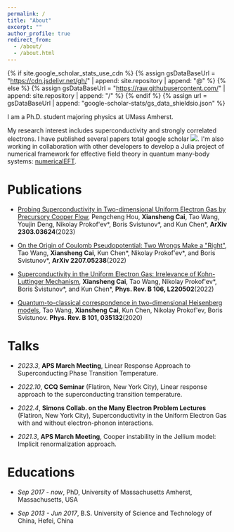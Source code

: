 ```yaml
---
permalink: /
title: "About"
excerpt: ""
author_profile: true
redirect_from: 
  - /about/
  - /about.html
---
```


{% if site.google_scholar_stats_use_cdn %}
{% assign gsDataBaseUrl = "https://cdn.jsdelivr.net/gh/" | append: site.repository | append: "@" %}
{% else %}
{% assign gsDataBaseUrl = "https://raw.githubusercontent.com/" | append: site.repository | append: "/" %}
{% endif %}
{% assign url = gsDataBaseUrl | append: "google-scholar-stats/gs_data_shieldsio.json" %}

<span class='anchor' id='about-me'></span>
I am a Ph.D. student majoring physics at UMass Amherst.

My research interest includes superconductivity and strongly correlated electrons. I have published several papers total google scholar <a href='https://scholar.google.com/citations?user=BTVksHYAAAAJ'><img src="https://img.shields.io/endpoint?url={{ url | url_encode }}&logo=Google%20Scholar&labelColor=f6f6f6&color=9cf&style=flat&label=citations"></a>.
I'm also working in collaboration with other developers to develop a Julia project of numerical framework for effective field theory in quantum many-body systems:
<a href="https://github.com/numericalEFT">numericalEFT</a>.

# Publications 
<span class='anchor' id='-publications'></span>

- [Probing Superconductivity in Two-dimensional Uniform Electron Gas by Precursory Cooper Flow](https://arxiv.org/abs/2303.03624), Pengcheng Hou, **Xiansheng Cai**, Tao Wang, Youjin Deng, Nikolay Prokof'ev\*, Boris Svistunov\*, and Kun Chen\*, **ArXiv 2303.03624**(2023) <strong><span class='show_paper_citations' data='BTVksHYAAAAJ:_FxGoFyzp5QC'></span></strong>

- [On the Origin of Coulomb Pseudopotential: Two Wrongs Make a "Right"](https://arxiv.org/abs/2207.05238), Tao Wang, **Xiansheng Cai**, Kun Chen\*, Nikolay Prokof'ev\*, and Boris Svistunov\*,  **ArXiv 2207.05238**(2022) <strong><span class='show_paper_citations' data='BTVksHYAAAAJ:eQOLeE2rZwMC'></span></strong>

- [Superconductivity in the Uniform Electron Gas: Irrelevance of Kohn-Luttinger Mechanism](https://arxiv.org/abs/2202.01320), **Xiansheng Cai**, Tao Wang, Nikolay Prokof'ev\*,  Boris Svistunov\*, and Kun Chen\*, **Phys. Rev. B 106, L220502**(2022)<strong><span class='show_paper_citations' data='BTVksHYAAAAJ:YsMSGLbcyi4C'></span></strong>

- [Quantum-to-classical correspondence in two-dimensional Heisenberg models](https://journals.aps.org/prb/abstract/10.1103/PhysRevB.101.035132), Tao Wang, **Xiansheng Cai**, Kun Chen, Nikolay Prokof'ev, Boris Svistunov. **Phys. Rev. B 101, 035132**(2020)<strong><span class='show_paper_citations' data='BTVksHYAAAAJ:zYLM7Y9cAGgC'></span></strong>

# Talks
<span class='anchor' id='-invited-talks'></span>

- *2023.3*, **APS March Meeting**, Linear Response Approach to Superconducting Phase Transition Temperature.

- *2022.10*, **CCQ Seminar** (Flatiron, New York City), Linear response approach to the superconducting transition temperature.

- *2022.4*, **Simons Collab. on the Many Electron Problem Lectures** (Flatiron, New York City), Superconductivity in the Uniform Electron Gas with and without electron-phonon interactions.

- *2021.3*, **APS March Meeting**, Cooper instability in the Jellium model: Implicit renormalization approach.


# Educations
<span class='anchor' id='-educations'></span>

- *Sep 2017 - now*, PhD, University of Massachusetts Amherst, Massachusetts, USA

- *Sep 2013 - Jun 2017*, B.S. University of Science and Technology of China, Hefei, China
